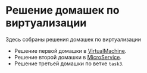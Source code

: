 # Решение домашек по виртуализации

Здесь собраны решения домашек по виртуализации

- Решение первой домашки в [VirtualMachine](https://github.com/Anaritus/Virtualization/blob/main/VirtualMachine/README.md).
- Решение второй домашки в [MicroService](https://github.com/Anaritus/Virtualization/blob/main/MicroService/README.md).
- Решение третьей домашки по ветке `task3`.
